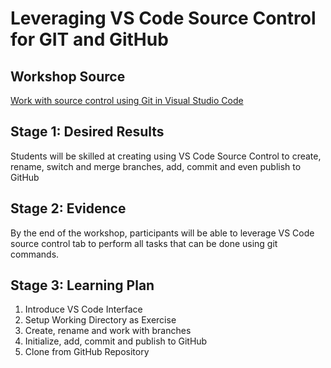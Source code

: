 # Leveraging VS Code Source Control for GIT and GitHub

## Workshop Source

[Work with source control using Git in Visual Studio Code]([https://docs.microsoft.com/learn/modules/react-get-started/?WT.mc_id=academic-56602-chrhar](https://docs.microsoft.com/en-us/learn/modules/work-source-control-git/))

## Stage 1: Desired Results

Students will be skilled at creating using VS Code Source Control to create, rename, switch and merge branches, add, commit and even publish to GitHub

## Stage 2: Evidence

By the end of the workshop, participants will be able to leverage VS Code source control tab to perform all tasks that can be done using git commands.

## Stage 3: Learning Plan

1. Introduce VS Code Interface
1. Setup Working Directory as Exercise
1. Create, rename and work with branches
1. Initialize, add, commit and publish to GitHub
1. Clone from GitHub Repository 
